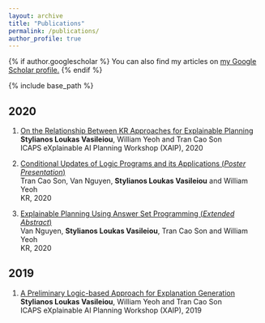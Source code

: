 ```yaml
---
layout: archive
title: "Publications"
permalink: /publications/
author_profile: true
---
```


{% if author.googlescholar %}
  You can also find my articles on <u><a href="{{author.googlescholar}}">my Google Scholar profile</a>.</u>
{% endif %}

{% include base_path %}

<!--{% for post in site.publications reversed %}
  {% include archive-single.html %}
{% endfor %}-->

<div class="col-md-9">

<p>
</p><h2>2020</h2>
 
<ol>

<li>
  <a href=#>   
    On the Relationship Between KR Approaches for Explainable Planning
  </a>
  <br>
	<b>Stylianos Loukas Vasileiou</b>, William Yeoh and Tran Cao Son
  <br>
  ICAPS eXplainable AI Planning Workshop (XAIP), 2020 
  <br>
  <p><p>
</li>

<li>
  <a href=#>   
    Conditional Updates of Logic Programs and its Applications (<i>Poster Presentation</i>)
  </a>
  <br>
	Tran Cao Son, Van Nguyen, <b>Stylianos Loukas Vasileiou</b> and William Yeoh
  <br>
  KR, 2020 
  <br>
  <p><p>
</li>

<li>
  <a href=#>   
    Explainable Planning Using Answer Set Programming (<i>Extended Abstract</i>) 
  </a>
  <br>
	Van Nguyen, <b>Stylianos Loukas Vasileiou</b>, Tran Cao Son and William Yeoh
  <br>
  KR, 2020 
  <br>
  <p><p>
</li>
  
</ol>

<p>
</p><h2>2019</h2>
 
<ol>
<li>
  <a href="https://kcl-planning.github.io/XAIP-Workshops/xaip-2019-proceedings.pdf">   
    A Preliminary Logic-based Approach for Explanation Generation
  </a>
  <br>
	<b>Stylianos Loukas Vasileiou</b>, William Yeoh and Tran Cao Son
  <br>
  ICAPS eXplainable AI Planning Workshop (XAIP), 2019
  <br>
  <p><p>
</li>

</ol>

</div>



  


